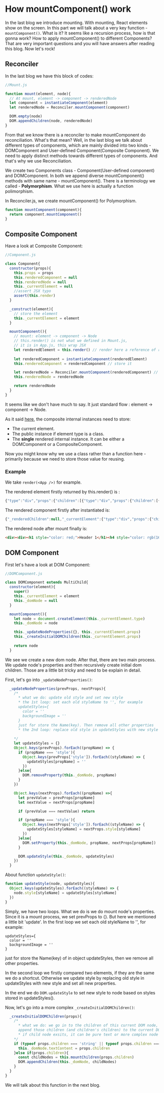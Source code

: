 # How mountComponent() work

In the last blog we introduce mounting. With mounting, React elements show on the screen. In this part we will talk about a very key function - `mountComponent()`. What is it? It seems like a recursion process, how is that gonna work? How to apply mountComponent() to different Components? That are very important questions and you will have answers after reading this blog. Now let's rock!

## Reconciler

In the last blog we have this block of codes:

```js
//Mount.js

function mount(element, node){
  // At mount, element -> component -> renderedNode
  let component = instantiateComponent(element)
  let renderedNode = Reconciler.mountComponent(component)

  DOM.empty(node)
  DOM.appendChildren(node, renderedNode)
}
```

From that we know there is a reconciler to make mountComponent do reconciliation. What's that mean? Well, in the last blog we talk about different types of components, which are mainly divided into two kinds - DOMComponent and User-defined Component(Composite Component). We need to apply distinct methods towards different types of components. And that's why we use Reconciliation.

We create two Components class - Component(User-defined component) and DOMComponent. In both we append diverse mountComponent() methods with same name - mountComponent(). There is a terminology we called - **Polymorphism**. What we use here is actually a function polimorphism.

In Reconciler.js, we create mountComponent() for Polymorphism.

```js
function mountComponent(component){
  return component.mountComponent()
}
```

## Composite Component

Have a look at Composite Component:

```js
//Component.js

class Component{
  constructor(props){
    this.props = props
    this.renderedComponent = null
    this.renderedNode = null
    this._currentElement = null
    //assert JSX typo
    assert(this.render)
  }

  _construct(element){
    // store the element
    this._currentElement = element
  }

  mountComponent(){
    // mount: element -> component -> Node
    // this.render() is not what we defined in Mount.js,
    // it is in App.js, this wrap JSX
    let renderedElement = this.render() // render here a reference of render() in App.js
    
    let renderedComponent = instantiateComponent(renderedElement)
    this.renderedComponent = renderedComponent // store it

    let renderedNode = Reconciler.mountComponent(renderedComponent) // Recursion
    this.renderedNode = renderedNode

    return renderedNode
  }
}
```
It seems like we don't have much to say. It just standard flow : element -> component -> Node. 

As it said [here](https://reactjs.org/docs/implementation-notes.html#introducing-internal-instances), the composite internal instances need to store:

* The current element.
* The public instance if element type is a class.
* The **single** rendered internal instance. It can be either a DOMComponent or a CompositeComponent.

Now you might know why we use a class rather than a function here - primarily because we need to store those value for reusing.


### Example

We take `render(<App />)` for example. 

The rendered element firstly returned by this.render() is :

```js
{"type":"div","props":{"children":[{"type":"div","props":{"children":[{"type":"h1","props":{"style":{"color":"red"},"children":"Header 1"}},{"props":{}},{"type":"h2","props":{"style":{"color":"blue"},"children":"Header 2"}}]}},{"type":"h3","props":{"children":"Header 3"}}]}}
```

The rendered component firstly after instantiated is:

```js
{"_renderedChildren":null,"_currentElement":{"type":"div","props":{"children":[{"type":"div","props":{"children":[{"type":"h1","props":{"style":{"color":"red"},"children":"Header 1"}},{"props":{}},{"type":"h2","props":{"style":{"color":"blue"},"children":"Header 2"}}]}},{"type":"h3","props":{"children":"Header 3"}}]}},"_domNode":null}
```

The rendered node after mount finally is:

```html
<div><div><h1 style="color: red;">Header 1</h1><h4 style="color: rgb(161, 0, 210);">SmallHeader</h4><h2 style="color: blue;">Header 2</h2></div><h3>Header 3</h3></div>
```

## DOM Component

First let's have a look at DOM Component:

```js
//DOMComponent.js

class DOMComponent extends MultiChild{
  constructor(element){
    super()
    this._currentElement = element
    this._domNode = null
  }

  mountComponent(){
    let node = document.createElement(this._currentElement.type)
    this._domNode = node

    this._updateNodeProperties({}, this._currentElement.props)
    this._createInitialDOMChildren(this._currentElement.props)
    
    return node
  }
```

We see we create a new dom node. After that, there are two main process. We update node's properties and then recursively create initial dom children. Those are a little bit tricky and need to be explain in detail.

First, let's go into `_updateNodeProperties()`:

```js
  _updateNodeProperties(prevProps, nextProps){
    /* 
      * what we do: update old style and set new style
      * the 1st loop: set each old styleName to '', for example
      updateStyles={
        color = ''
        backgroundImage = ''
      }
      just for store the Name(key). Then remove all other properties 
      * the 2nd loop: replace old style in updateStyles with new style and set new property
      
    */
    let updateStyles = {}
    Object.keys(prevProps).forEach((propName) => {
      if (propName === 'style'){
        Object.keys(prevProps['style']).forEach((styleName) => {
          updateStyles[propName] = ''
        })
      }else{
        DOM.removeProperty(this._domNode, propName)
      }
    })

    Object.keys(nextProps).forEach((propName) =>{
      let prevValue = prevProps[propName]
      let nextValue = nextProps[propName]

      if (prevValue === nextValue) return

      if (propName === 'style'){
        Object.keys(nextProps['style']).forEach((styleName) => {
          updateStyles[styleName] = nextProps.style[styleName]
        })
      }else{
        DOM.setProperty(this._domNode, propName, nextProps[propName])
      }

      DOM.updateStyle(this._domNode, updateStyles)
    })
  }
```
About function `updateStyle()`:
```js
function updateStyle(node, updateStyles){
  Object.keys(updateStyles).forEach((styleName) => {
    node.style[styleName] = updateStyles[styleName]
  })
}
```
Simply, we have two loops. What we do is we do mount node's properties. Since it is a mount process, we set prevProps to {}. But here we mentioned a little bit 'update'. In the first loop we set each old styleName to '', for example:
```
updateStyles={
  color = ''
  backgroundImage = ''
}
```
just for store the Name(key) of in object updateStyles, then we remove all other properties.

In the second loop we firstly compared two elements, if they are the same we do a shortcut.
Otherwise we update style by replacing old style in updateStyles with new style and set all new properties.

In the end we do `DOM.updateStyle` to set new style to node based on styles stored in updateStyles().

Now, let's go into a more complex `_createInitialDOMChildren()`:

```js
  _createInitialDOMChildren(props){
    /*
      * what we do: we go in to the children of this current DOM node, recursively mount and 
      append those children (and children's children) to the current DOM node.
      * if child node exsits, it can be pure text or more complex node
    */
    if (typeof props.children === 'string' || typeof props.children === 'number'){
      this._domNode.textContent = props.children
    }else if(props.children){
      const childNodes = this.mountChildren(props.children)
      DOM.appendChildren(this._domNode, childNodes)
    }
  } 
}
```

We will talk about this function in the next blog.











